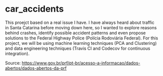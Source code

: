 # car_accidents
This proejct based on a real issue I have. I have always heard about traffic in Santa Catarina before moving down here, so I wanted to explore reasons behind crashes, identify possible accident patterns and even propose solutions to the Federal Highway Police (Polícia Rodoviária Federal). For this project, we will be using machine learning techniques (PCA and Clustering) and data engineering techniques (Travis CI and Codecov for continuous integration).

Source: https://www.gov.br/prf/pt-br/acesso-a-informacao/dados-abertos/dados-abertos-da-prf
